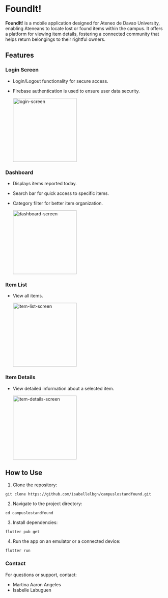 # FoundIt!

**FoundIt**! is a mobile application designed for Ateneo de Davao University, enabling Ateneans to locate lost or found items within the campus. It offers a platform for viewing item details, fostering a connected community that helps return belongings to their rightful owners.

## Features
### Login Screen
- Login/Logout functionality for secure access.
- Firebase authentication is used to ensure user data security.

  <img width="200" alt="login-screen" src="https://github.com/user-attachments/assets/070038e4-0308-4eb1-9880-51cffab529ad">

### Dashboard
- Displays items reported today.
- Search bar for quick access to specific items.
- Category filter for better item organization.

  <img width="200" alt="dashboard-screen" src="https://github.com/user-attachments/assets/6595b4e7-9e7f-4108-bebe-98447a14c1d8">

### Item List
- View all items.

  <img width="200" alt="item-list-screen" src="https://github.com/user-attachments/assets/1178e23d-3542-481e-8c4a-240fc3c7825a">

### Item Details
- View detailed information about a selected item.

  <img width="200" alt="item-details-screen" src="https://github.com/user-attachments/assets/7a6c8e18-45ba-4c9d-b7ab-b6a778d280cd">

## How to Use
1. Clone the repository:
```
git clone https://github.com/isabellelbgn/campuslostandfound.git
```
2. Navigate to the project directory:
```
cd campuslostandfound
```
3. Install dependencies:
```
flutter pub get
```
4. Run the app on an emulator or a connected device:
```
flutter run
```

### Contact
For questions or support, contact:
- Martina Aaron Angeles
- Isabelle Labuguen
